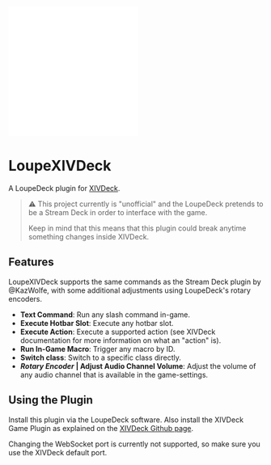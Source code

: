 ![LoupeFFXIVDeckIcon](LoupeXIVDeck/Assets/icon_256.png)

# LoupeXIVDeck

A LoupeDeck plugin for [XIVDeck](https://github.com/KazWolfe/XIVDeck/blob/main/README.md).

> ⚠️ This project currently is "unofficial" and the LoupeDeck pretends to be a Stream Deck in order to interface with the game.
> 
> Keep in mind that this means that this plugin could break anytime something changes inside XIVDeck.

## Features

LoupeXIVDeck supports the same commands as the Stream Deck plugin by @KazWolfe, with some additional adjustments using LoupeDeck's rotary encoders.

* __Text Command__: Run any slash command in-game. 
* __Execute Hotbar Slot__: Execute any hotbar slot.
* __Execute Action__: Execute a supported action (see XIVDeck documentation for more information on what an "action" is).
* __Run In-Game Macro__: Trigger any macro by ID.
* __Switch class__: Switch to a specific class directly.
* __*Rotary Encoder* | Adjust Audio Channel Volume__: Adjust the volume of any audio channel that is available in the game-settings.

## Using the Plugin

Install this plugin via the LoupeDeck software. Also install the XIVDeck Game Plugin as explained on the [XIVDeck Github page](https://github.com/KazWolfe/XIVDeck/blob/main/README.md#installing-the-plugin).

Changing the WebSocket port is currently not supported, so make sure you use the XIVDeck default port. 

